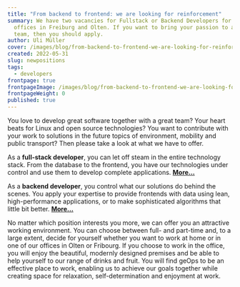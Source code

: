 ```yaml
---
title: "From backend to frontend: we are looking for reinforcement"
summary: We have two vacancies for Fullstack or Backend Developers for our
  offices in Freiburg and Olten. If you want to bring your passion to a strong
  team, then you should apply.
author: Uli Müller
cover: /images/blog/from-backend-to-frontend-we-are-looking-for-reinforcement/geopsgithub.png
created: 2022-05-31
slug: newpositions
tags:
  - developers
frontpage: true
frontpageImage: /images/blog/from-backend-to-frontend-we-are-looking-for-reinforcement/geopsgithub.png
frontpageWeight: 0
published: true
---
```

You love to develop great software together with a great team? Your heart beats for Linux and open source technologies? You want to contribute with your work to solutions in the future topics of environment, mobility and public transport? Then please take a look at what we have to offer.

As a **full-stack developer**, you can let off steam in the entire technology stack. From the database to the frontend, you have our technologies under control and use them to develop complete applications. **[More...](/en/career/fullstack-developer)**

As a **backend developer**, you control what our solutions do behind the scenes. You apply your expertise to provide frontends with data using lean, high-performance applications, or to make sophisticated algorithms that little bit better. **[More...](/en/career/backend-developer)**

No matter which position interests you more, we can offer you an attractive working environment. You can choose between full- and part-time and, to a large extent, decide for yourself whether you want to work at home or in one of our offices in Olten or Fribourg. If you choose to work in the office, you will enjoy the beautiful, modernly designed premises and be able to help yourself to our range of drinks and fruit. You will find geOps to be an effective place to work, enabling us to achieve our goals together while creating space for relaxation, self-determination and enjoyment at work.